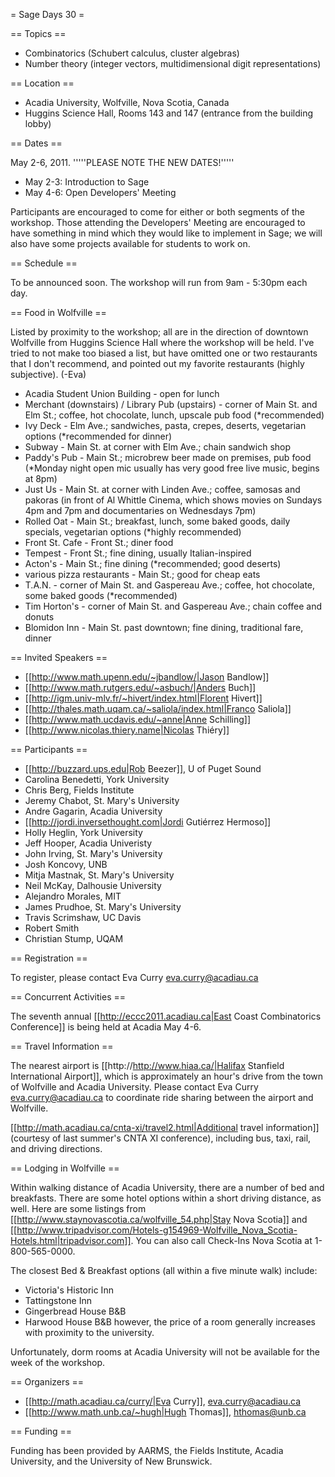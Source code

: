 = Sage Days 30 =

== Topics ==

 * Combinatorics (Schubert calculus, cluster algebras)
 * Number theory (integer vectors, multidimensional digit representations)

== Location ==

 * Acadia University, Wolfville, Nova Scotia, Canada
 * Huggins Science Hall, Rooms 143 and 147 (entrance from the building lobby)

== Dates ==

 May 2-6, 2011.  '''''PLEASE NOTE THE NEW DATES!'''''

 * May 2-3: Introduction to Sage
 * May 4-6: Open Developers' Meeting

Participants are encouraged to come for either or both segments of the workshop.  Those attending the Developers' Meeting are encouraged to have something in mind which they would like to implement in Sage; we will also have some projects available for students to work on.

== Schedule ==

 To be announced soon.  The workshop will run from 9am - 5:30pm each day.

== Food in Wolfville ==

 Listed by proximity to the workshop; all are in the direction of downtown Wolfville from Huggins Science Hall where the workshop will be held.  I've tried to not make too biased a list, but have omitted one or two restaurants that I don't recommend, and pointed out my favorite restaurants (highly subjective).  (-Eva)

 * Acadia Student Union Building - open for lunch
 * Merchant (downstairs) / Library Pub (upstairs) - corner of Main St. and Elm St.; coffee, hot chocolate, lunch, upscale pub food (*recommended)
 * Ivy Deck - Elm Ave.; sandwiches, pasta, crepes, deserts, vegetarian options (*recommended for dinner)
 * Subway - Main St. at corner with Elm Ave.; chain sandwich shop
 * Paddy's Pub - Main St.; microbrew beer made on premises, pub food (*Monday night open mic usually has very good free live music, begins at 8pm)
 * Just Us - Main St. at corner with Linden Ave.; coffee, samosas and pakoras (in front of Al Whittle Cinema, which shows movies on Sundays 4pm and 7pm and documentaries on Wednesdays 7pm)
 * Rolled Oat - Main St.; breakfast, lunch, some baked goods, daily specials, vegetarian options (*highly recommended)
 * Front St. Cafe - Front St.; diner food
 * Tempest - Front St.; fine dining, usually Italian-inspired
 * Acton's - Main St.; fine dining (*recommended; good deserts)
 * various pizza restaurants - Main St.; good for cheap eats
 * T.A.N. - corner of Main St. and Gaspereau Ave.; coffee, hot chocolate, some baked goods (*recommended)
 * Tim Horton's - corner of Main St. and Gaspereau Ave.; chain coffee and donuts
 * Blomidon Inn - Main St. past downtown; fine dining, traditional fare, dinner

== Invited Speakers ==

 * [[http://www.math.upenn.edu/~jbandlow/|Jason Bandlow]]
 * [[http://www.math.rutgers.edu/~asbuch/|Anders Buch]]
 * [[http://igm.univ-mlv.fr/~hivert/index.html|Florent Hivert]]
 * [[http://thales.math.uqam.ca/~saliola/index.html|Franco Saliola]]
 * [[http://www.math.ucdavis.edu/~anne|Anne Schilling]]
 * [[http://www.nicolas.thiery.name|Nicolas Thiéry]]

== Participants ==

 * [[http://buzzard.ups.edu|Rob Beezer]], U of Puget Sound
 * Carolina Benedetti, York University
 * Chris Berg, Fields Institute
 * Jeremy Chabot, St. Mary's University
 * Andre Gagarin, Acadia University
 * [[http://jordi.inversethought.com|Jordi Gutiérrez Hermoso]]
 * Holly Heglin, York University
 * Jeff Hooper, Acadia Univeristy
 * John Irving, St. Mary's University
 * Josh Koncovy, UNB
 * Mitja Mastnak, St. Mary's University
 * Neil McKay, Dalhousie University
 * Alejandro Morales, MIT
 * James Prudhoe, St. Mary's University
 * Travis Scrimshaw, UC Davis
 * Robert Smith
 * Christian Stump, UQAM

== Registration ==

To register, please contact Eva Curry <eva.curry@acadiau.ca>

== Concurrent Activities ==

The seventh annual [[http://eccc2011.acadiau.ca|East Coast Combinatorics Conference]] is being held at Acadia May 4-6.  

== Travel Information ==

The nearest airport is [[http://http://www.hiaa.ca/|Halifax Stanfield International Airport]], which is approximately an hour's drive from the town of Wolfville and Acadia University.  Please contact Eva Curry <eva.curry@acadiau.ca> to coordinate ride sharing between the airport and Wolfville.

[[http://math.acadiau.ca/cnta-xi/travel2.html|Additional travel information]] (courtesy of last summer's CNTA XI conference), including bus, taxi, rail, and driving directions.

== Lodging in Wolfville ==

Within walking distance of Acadia University, there are a number of bed and breakfasts.  There are some hotel options within a short driving distance, as well.  Here are some listings from [[http://www.staynovascotia.ca/wolfville_54.php|Stay Nova Scotia]] and [[http://www.tripadvisor.com/Hotels-g154969-Wolfville_Nova_Scotia-Hotels.html|tripadvisor.com]].  You can also call Check-Ins Nova Scotia at 1-800-565-0000.

The closest Bed & Breakfast options (all within a five minute walk) include:
 * Victoria's Historic Inn
 * Tattingstone Inn
 * Gingerbread House B&B
 * Harwood House B&B
however, the price of a room generally increases with proximity to the university.

Unfortunately, dorm rooms at Acadia University will not be available for the week of the workshop.

== Organizers ==

 * [[http://math.acadiau.ca/curry/|Eva Curry]], <eva.curry@acadiau.ca>
 * [[http://www.math.unb.ca/~hugh|Hugh Thomas]], <hthomas@unb.ca>

== Funding ==

Funding has been provided by AARMS, the Fields Institute, Acadia University, and the University of New Brunswick.

